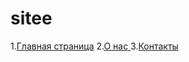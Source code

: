 # sitee
1.[Главная страница](./pages/index.html)
2.[О нас ](./pages/about.html)
3.[Контакты](./pages/contacts.html)
